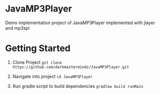 # JavaMP3Player
Demo implementation project of JavaMP3Player implemented with jlayer and mp3spi

# Getting Started
1. Clone Project
`git clone https://github.com/darkmastermindz/JavaMP3Player.git`

2. Navigate into project
`cd JavaMP3Player`

3. Run gradle script to build dependencies
`gradlew build runMain`
